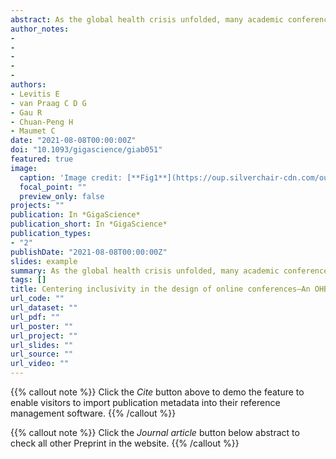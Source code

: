 ```yaml
---
abstract: As the global health crisis unfolded, many academic conferences moved online in 2020. This move has been hailed as a positive step towards inclusivity in its attenuation of economic, physical, and legal barriers and effectively enabled many individuals from groups that have traditionally been underrepresented to join and participate. A number of studies have outlined how moving online made it possible to gather a more global community and has increased opportunities for individuals with various constraints, e.g., caregiving responsibilities.Yet, the mere existence of online conferences is no guarantee that everyone can attend and participate meaningfully. In fact, many elements of an online conference are still significant barriers to truly diverse participation:the tools used can be inaccessible for some individuals; the scheduling choices can favour some geographical locations; the set-up of the conference can provide more visibility to well-established researchers and reduce opportunities for early-career researchers. While acknowledging the benefits of an online setting, especially for individuals who have traditionally been underrepresented or excluded, we recognize that fostering social justice requires inclusivity to actively be centered in every aspect of online conference design.Here, we draw from the literature and from our own experiences to identify practices that purposefully encourage a diverse community to attend, participate in, and lead online conferences. Reflecting on how to design more inclusive online events is especially important as multiple scientific organizations have announced that they will continue offering an online version of their event when in-person conferences can resume.
author_notes:
- 
- 
- 
- 
- 
authors:
- Levitis E
- van Praag C D G
- Gau R
- Chuan-Peng H
- Maumet C
date: "2021-08-08T00:00:00Z"
doi: "10.1093/gigascience/giab051"
featured: true
image:
  caption: 'Image credit: [**Fig1**](https://oup.silverchair-cdn.com/oup/backfile/Content_public/Journal/gigascience/10/8/10.1093_gigascience_giab051/2/m_giab051fig1.jpeg?Expires=1670373196&Signature=q38xT2IxejsraCAABMI0McCFSd~ZF7UZxVFDmFCGygRhtJw1OUaWDebKZTKvhMH73bgOZ9X4PNxb5oMyxRxu6XtOQlUS6OaNIIK43dMLZk72l1Lb9UGcy45KRTU9Tdvbfr6eOoiVIJ81QWElQxQ6bsBHP4HjqIY7zuI1DcANY2E9ilwiyiklA2ZiY7L~CX95iAOJstpj8iEOiw-roIdg1dZtfS1ovoW4rK5hEKS4Pqa4-dlFTPB7hLDkS8yiX4pm8i9JQwdvrEuuVxmEV-P9n93DrH6SRhZV~2UViNeIT3rn9a0NXlRW3sLAr8KpDA4R40-~uMkQd5Shh5maNWBUNA__&Key-Pair-Id=APKAIE5G5CRDK6RD3PGA)'
  focal_point: ""
  preview_only: false
projects: ""
publication: In *GigaScience*
publication_short: In *GigaScience*
publication_types: 
- "2"
publishDate: "2021-08-08T00:00:00Z"
slides: example
summary: As the global health crisis unfolded, many academic conferences moved online in 2020. This move has been hailed as a positive step towards inclusivity in its attenuation of economic, physical, and legal barriers and effectively enabled many individuals from groups that have traditionally been underrepresented to join and participate. 
tags: []
title: Centering inclusivity in the design of online conferences—An OHBM–Open Science perspective
url_code: ""
url_dataset: ""
url_pdf: ""
url_poster: ""
url_project: ""
url_slides: ""
url_source: ""
url_video: ""
---
```


{{% callout note %}}
Click the _Cite_ button above to demo the feature to enable visitors to import publication metadata into their reference management software.
{{% /callout %}}

{{% callout note %}}
Click the _Journal article_ button below abstract to check all other Preprint in the website.
{{% /callout %}}
